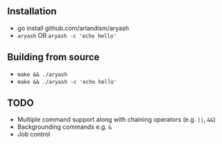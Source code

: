 ## Installation
  - go install github.com/arlandism/aryash
  - `aryash` OR `aryash -c 'echo hello'`
## Building from source
  - `make && ./aryash`
  - `make && ./aryash -c 'echo hello'`
## TODO
  - Multiple command support along with chaining operators (e.g. `||`, `&&`)
  - Backgrounding commands e.g. `&`
  - Job control

